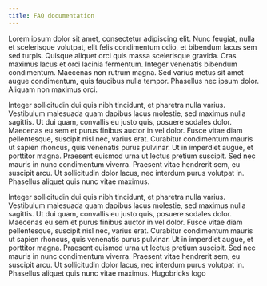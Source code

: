 ```yaml
---
title: FAQ documentation
---
```


Lorem ipsum dolor sit amet, consectetur adipiscing elit. Nunc feugiat, nulla et scelerisque volutpat, elit felis condimentum odio, et bibendum lacus sem sed turpis. Quisque aliquet orci quis massa scelerisque gravida. Cras maximus lacus et orci lacinia fermentum. Integer venenatis bibendum condimentum. Maecenas non rutrum magna. Sed varius metus sit amet augue condimentum, quis faucibus nulla tempor. Phasellus nec ipsum dolor. Aliquam non maximus orci.

Integer sollicitudin dui quis nibh tincidunt, et pharetra nulla varius. Vestibulum malesuada quam dapibus lacus molestie, sed maximus nulla sagittis. Ut dui quam, convallis eu justo quis, posuere sodales dolor. Maecenas eu sem et purus finibus auctor in vel dolor. Fusce vitae diam pellentesque, suscipit nisl nec, varius erat. Curabitur condimentum mauris ut sapien rhoncus, quis venenatis purus pulvinar. Ut in imperdiet augue, et porttitor magna. Praesent euismod urna ut lectus pretium suscipit. Sed nec mauris in nunc condimentum viverra. Praesent vitae hendrerit sem, eu suscipit arcu. Ut sollicitudin dolor lacus, nec interdum purus volutpat in. Phasellus aliquet quis nunc vitae maximus.

Integer sollicitudin dui quis nibh tincidunt, et pharetra nulla varius. Vestibulum malesuada quam dapibus lacus molestie, sed maximus nulla sagittis. Ut dui quam, convallis eu justo quis, posuere sodales dolor. Maecenas eu sem et purus finibus auctor in vel dolor. Fusce vitae diam pellentesque, suscipit nisl nec, varius erat. Curabitur condimentum mauris ut sapien rhoncus, quis venenatis purus pulvinar. Ut in imperdiet augue, et porttitor magna. Praesent euismod urna ut lectus pretium suscipit. Sed nec mauris in nunc condimentum viverra. Praesent vitae hendrerit sem, eu suscipit arcu. Ut sollicitudin dolor lacus, nec interdum purus volutpat in. Phasellus aliquet quis nunc vitae maximus.
Hugobricks logo